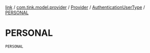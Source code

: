 [link](../../../index.md) / [com.tink.model.provider](../../index.md) / [Provider](../index.md) / [AuthenticationUserType](index.md) / [PERSONAL](./-p-e-r-s-o-n-a-l.md)

# PERSONAL

`PERSONAL`